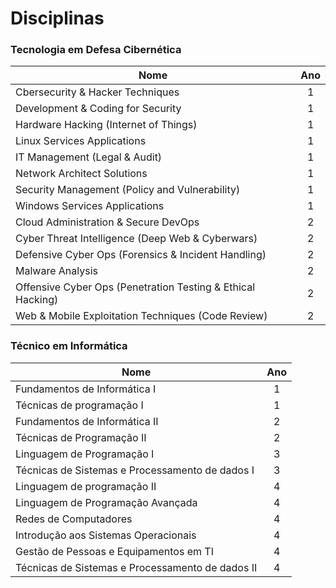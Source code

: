 # Disciplinas

### Tecnologia em Defesa Cibernética

| Nome                                                                        | Ano |
| --------------------------------------------------------------------------- |:---:|
| Cbersecurity & Hacker Techniques                                            | 1   |
| Development & Coding for Security                                           | 1   |
| Hardware Hacking (Internet of Things)                                       | 1   |
| Linux Services Applications                                                 | 1   |
| IT Management (Legal & Audit)                                               | 1   |
| Network Architect Solutions                                                 | 1   |
| Security Management (Policy and Vulnerability)                              | 1   |
| Windows Services Applications                                               | 1   |
| Cloud Administration & Secure DevOps                                        | 2   |
| Cyber Threat Intelligence (Deep Web & Cyberwars)                            | 2   |
| Defensive Cyber Ops (Forensics & Incident Handling)                         | 2   |
| Malware Analysis                                                            | 2   |
| Offensive Cyber Ops (Penetration Testing & Ethical Hacking)                 | 2   |
| Web & Mobile Exploitation Techniques (Code Review)                          | 2   |

### Técnico em Informática

| Nome                                                                        | Ano |
| --------------------------------------------------------------------------- |:---:|
| Fundamentos de Informática I                                                | 1   |
| Técnicas de programação I                                                   | 1   |
| Fundamentos de Informática II                                               | 2   |
| Técnicas de Programação II                                                  | 2   |
| Linguagem de Programação I                                                  | 3   |
| Técnicas de Sistemas e Processamento de dados I                             | 3   |
| Linguagem de programação II                                                 | 4   |
| Linguagem de Programação Avançada                                           | 4   |
| Redes de Computadores                                                       | 4   |
| Introdução aos Sistemas Operacionais                                        | 4   |
| Gestão de Pessoas e Equipamentos em TI                                      | 4   |
| Técnicas de Sistemas e Processamento de dados II                            | 4   |
